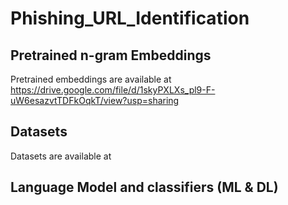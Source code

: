 # Phishing_URL_Identification
## Pretrained n-gram Embeddings 
Pretrained embeddings are available at https://drive.google.com/file/d/1skyPXLXs_pl9-F-uW6esazvtTDFkOqkT/view?usp=sharing  

## Datasets
Datasets are available at 

## Language Model and classifiers (ML & DL)

